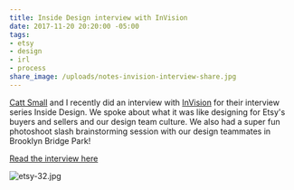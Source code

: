 ```yaml
---
title: Inside Design interview with InVision
date: 2017-11-20 20:20:00 -05:00
tags:
- etsy
- design
- irl
- process
share_image: /uploads/notes-invision-interview-share.jpg
---
```


[Catt Small](http://cattsmall.com) and I recently did an interview with [InVision](https://www.invisionapp.com/blog) for their interview series Inside Design. We spoke about what it was like designing for Etsy's buyers and sellers and our design team culture. We also had a super fun photoshoot slash brainstorming session with our design teammates in Brooklyn Bridge Park!

[Read the interview here](https://www.invisionapp.com/blog/inside-design-etsy/)

![etsy-32.jpg](/uploads/etsy-32.jpg)
